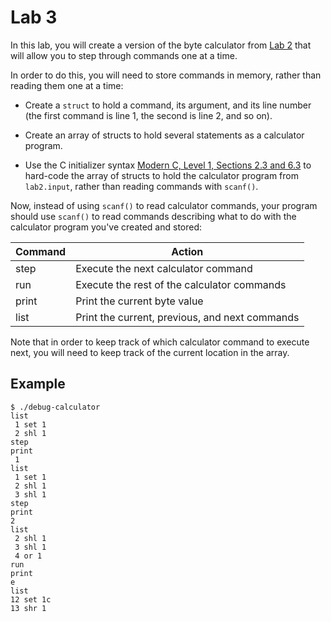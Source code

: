 Lab 3
=====

In this lab, you will create a version of the byte calculator from
[Lab 2][1] that will allow you to step through commands one at a time.

In order to do this, you will need to store commands in memory, rather
than reading them one at a time:

 * Create a `struct` to hold a command, its argument, and its line number
   (the first command is line 1, the second is line 2, and so on).

 * Create an array of structs to hold several statements as a calculator
   program.

 * Use the C initializer syntax [Modern C, Level 1, Sections 2.3 and 6.3][2]
   to hard-code the array of structs to hold the calculator program from
   `lab2.input`, rather than reading commands with `scanf()`.

  [1]: https://github.com/ProfAvery/cpsc223c
  [2]: http://icube-icps.unistra.fr/img_auth.php/d/db/ModernC.pdf

Now, instead of using `scanf()` to read calculator commands, your program
should use `scanf()` to read commands describing what to do with the
calculator program you've created and stored:

| Command | Action                                            |
| ------- | ------------------------------------------------- |
| step    | Execute the next calculator command               |
| run     | Execute the rest of the calculator commands       |
| print   | Print the current byte value                      |
| list    | Print the current, previous, and next commands    |

Note that in order to keep track of which calculator command to execute
next, you will need to keep track of the current location in the array.

Example
-------

    $ ./debug-calculator
    list
     1 set 1
     2 shl 1
    step
    print
     1
    list
     1 set 1
     2 shl 1
     3 shl 1
    step
    print
    2
    list
     2 shl 1
     3 shl 1
     4 or 1
    run
    print
    e
    list
    12 set 1c
    13 shr 1

